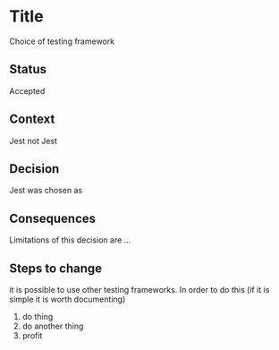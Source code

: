 # Title

Choice of testing framework

## Status

Accepted

## Context

Jest
not Jest

## Decision

Jest was chosen as

## Consequences

Limitations of this decision are ...

## Steps to change

it is possible to use other testing frameworks. In order to do this (if it is simple it is worth documenting)

1. do thing
2. do another thing
3. profit
